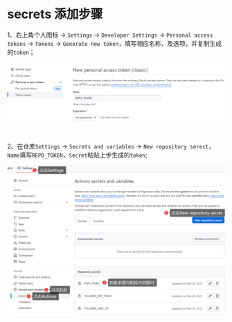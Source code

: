 # secrets 添加步骤

1、右上角个人图标 -> `Settings` -> `Developer Settings` -> `Personal access tokens` -> `Tokens` -> `Generate new token`，填写相应名称，及选项，并复制生成的`token`；

![tokens](../img/tokens.png)

<br />

2、在仓库`Settings` -> `Secrets and variables` -> `New repository serect`，`Name`填写`REPO_TOKEN`，`Secret`粘贴上步生成的`token`;

![secrets](../img/secrets.png)
